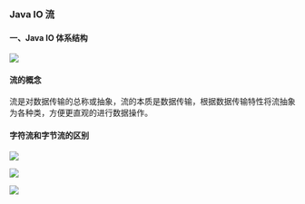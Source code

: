 ### Java IO 流 ###

#### 一、Java IO 体系结构 ####

![](https://github.com/scalad/Note/blob/master/Java_IO/image/Java_IO.png)

#### 流的概念 ####
流是对数据传输的总称或抽象，流的本质是数据传输，根据数据传输特性将流抽象为各种类，方便更直观的进行数据操作。

#### 字符流和字节流的区别 ####

![](https://github.com/scalad/Note/blob/master/Java_IO/image/Java_IO_Detail.png)

![](https://github.com/scalad/Note/blob/master/Java_IO/image/input.png)

![](https://github.com/scalad/Note/blob/master/Java_IO/image/output.png)